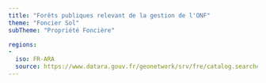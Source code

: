 ```yaml
---
title: "Forêts publiques relevant de la gestion de l'ONF"
theme: "Foncier Sol"
subTheme: "Propriété Foncière"

regions:
-
  iso: FR-ARA
  source: https://www.datara.gouv.fr/geonetwork/srv/fre/catalog.search#/search?resultType=details&sortBy=relevance&from=1&to=20&fast=index&_content_type=json&any=For%C3%AAts%20publiques%20relevant%20de%20la%20gestion%20de%20l'ONF
---
```

